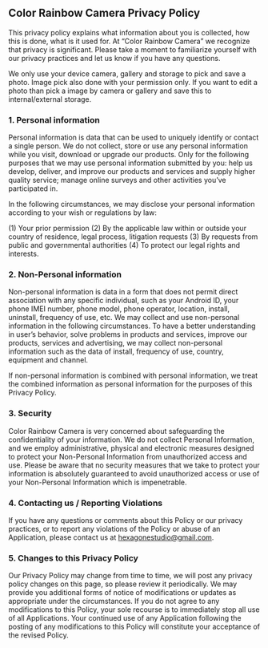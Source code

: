 ## Color Rainbow Camera Privacy Policy

This privacy policy explains what information about you is collected, how this is done, what is it used for.
At “Color Rainbow Camera” we recognize that privacy is significant. Please take a moment to familiarize yourself with our privacy practices and let us know if you have any questions.

We only use your device camera, gallery and storage to pick and save a photo. Image pick also done with your permission only. If you want to edit a photo than pick a image by camera or gallery and save this to internal/external storage.

### 1.	Personal information

Personal information is data that can be used to uniquely identify or contact a single person.
We do not collect, store or use any personal information while you visit, download or upgrade our products.
Only for the following purposes that we may use personal information submitted by you: help us develop, deliver, and improve our products and services and supply higher quality service; manage online surveys and other activities you’ve participated in.

In the following circumstances, we may disclose your personal information according to your wish or regulations by law:

(1) Your prior permission
(2) By the applicable law within or outside your country of residence, legal process, litigation requests
(3) By requests from public and governmental authorities
(4) To protect our legal rights and interests.


### 2.	Non-Personal information

Non-personal information is data in a form that does not permit direct association with any specific individual, such as your Android ID, your phone IMEI number, phone model, phone operator, location, install, uninstall, frequency of use, etc.
We may collect and use non-personal information in the following circumstances. To have a better understanding in user’s behavior, solve problems in products and services, improve our products, services and advertising, we may collect non-personal information such as the data of install, frequency of use, country, equipment and channel. 

If non-personal information is combined with personal information, we treat the combined information as personal information for the purposes of this Privacy Policy.


### 3.	Security

Color Rainbow Camera is very concerned about safeguarding the confidentiality of your information. We do not collect Personal Information, and we employ administrative, physical and electronic measures designed to protect your Non-Personal Information from unauthorized access and use. Please be aware that no security measures that we take to protect your information is absolutely guaranteed to avoid unauthorized access or use of your Non-Personal Information which is impenetrable.


### 4.	Contacting us / Reporting Violations

If you have any questions or comments about this Policy or our privacy practices, or to report any violations of the Policy or abuse of an Application, please contact us at hexagonestudio@gmail.com.


### 5.	Changes to this Privacy Policy
Our Privacy Policy may change from time to time, we will post any privacy policy changes on this page, so please review it periodically. We may provide you additional forms of notice of modifications or updates as appropriate under the circumstances.
If you do not agree to any modifications to this Policy, your sole recourse is to immediately stop all use of all Applications. Your continued use of any Application following the posting of any modifications to this Policy will constitute your acceptance of the revised Policy. 
